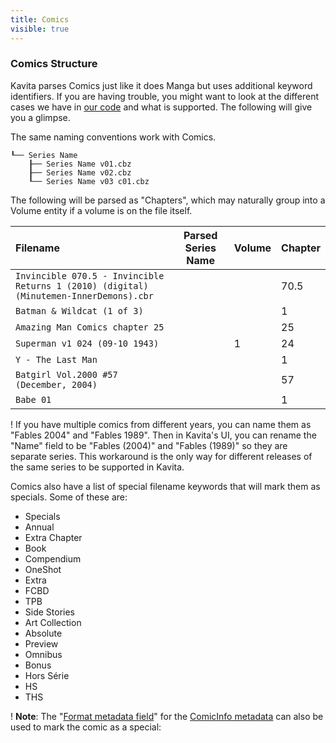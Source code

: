 ```yaml
---
title: Comics
visible: true
---
```


### Comics Structure

Kavita parses Comics just like it does Manga but uses additional keyword identifiers. If you are having trouble, you might want to look at the different cases we have in [our code](https://github.com/Kareadita/Kavita/blob/develop/API.Tests/Parser/ComicParserTests.cs) and what is supported. The following will give you a glimpse.

The same naming conventions work with Comics.
```
┖── Series Name
    ┠── Series Name v01.cbz
    ┠── Series Name v02.cbz
    ┖── Series Name v03 c01.cbz
```



The following will be parsed as "Chapters", which may naturally group into a Volume entity if a volume is on the file itself.

| Filename                                                                               | Parsed Series Name | Volume | Chapter |
|:---------------------------------------------------------------------------------------|:------------------:|:-------|:--------|
| `Invincible 070.5 - Invincible Returns 1 (2010) (digital) (Minutemen-InnerDemons).cbr` |                    |        | 70.5    |
| `Batman & Wildcat (1 of 3)`                                                            |                    |        | 1       |
| `Amazing Man Comics chapter 25`                                                        |                    |        | 25      |
| `Superman v1 024 (09-10 1943)`                                                         |                    | 1      | 24      |
| `Y - The Last Man `                                                                    |                    |        | 1       |
| `Batgirl Vol.2000 #57 (December, 2004)`                                                |                    |        | 57      |
| `Babe 01`                                                                              |                    |        | 1       |


! If you have multiple comics from different years, you can name them as "Fables 2004" and "Fables 1989". Then in Kavita's UI, you can rename the "Name" field to be "Fables (2004)" and "Fables (1989)" so they are separate series. This workaround is the only way for different releases of the same series to be supported in Kavita.

Comics also have a list of special filename keywords that will mark them as specials. Some of these are:
* Specials
* Annual
* Extra Chapter
* Book
* Compendium
* OneShot
* Extra
* FCBD
* TPB
* Side Stories
* Art Collection
* Absolute 
* Preview
* Omnibus
* Bonus
* Hors Série
* HS
* THS

! **Note**: The "[Format metadata field](../default.en.md#format)" for the [ComicInfo metadata](../default.en.md#comicinfo) can also be used to mark the comic as a special:
